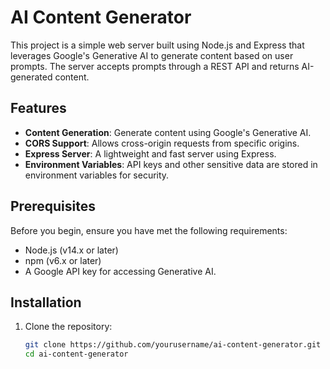 # AI Content Generator

This project is a simple web server built using Node.js and Express that leverages Google's Generative AI to generate content based on user prompts. The server accepts prompts through a REST API and returns AI-generated content.

## Features

- **Content Generation**: Generate content using Google's Generative AI.
- **CORS Support**: Allows cross-origin requests from specific origins.
- **Express Server**: A lightweight and fast server using Express.
- **Environment Variables**: API keys and other sensitive data are stored in environment variables for security.

## Prerequisites

Before you begin, ensure you have met the following requirements:

- Node.js (v14.x or later)
- npm (v6.x or later)
- A Google API key for accessing Generative AI.

## Installation

1. Clone the repository:

   ```bash
   git clone https://github.com/yourusername/ai-content-generator.git
   cd ai-content-generator
